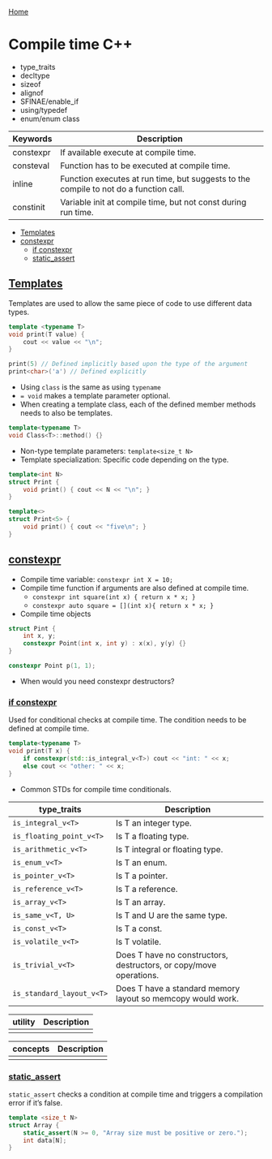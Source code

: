 [Home](../README.md#c)

# Compile time C++
- type_traits
- decltype
- sizeof
- alignof
- SFINAE/enable_if
- using/typedef
- enum/enum class

| Keywords  | Description                                                                           |
|-----------|---------------------------------------------------------------------------------------|
| constexpr | If available execute at compile time.                                                 |
| consteval | Function has to be executed at compile time.                                          |
| inline    | Function executes at run time, but suggests to the compile to not do a function call. |
| constinit | Variable init at compile time, but not const during run time. |

<!-- TOC -->

- [Templates](#templates)
- [constexpr](#constexpr)
	- [if constexpr](#if-constexpr)
	- [static_assert](#static_assert)

<!-- /TOC -->

## [Templates](#compile-time-c)
Templates are used to allow the same piece of code to use different data types.

```C++
template <typename T>
void print(T value) {
	cout << value << "\n";
}

print(5) // Defined implicitly based upon the type of the argument
print<char>('a') // Defined explicitly
```

- Using `class` is the same as using `typename`
- `= void` makes a template parameter optional.
- When creating a template class, each of the defined member methods needs to also be templates.

```C++
template<typename T>
void Class<T>::method() {}
```
- Non-type template parameters: `template<size_t N>`
- Template specialization: Specific code depending on the type.

```C++
template<int N>
struct Print {
	void print() { cout << N << "\n"; }
}

template<>
struct Print<5> {
	void print() { cout << "five\n"; }
}
```

## [constexpr](#compile-time-c)
- Compile time variable: `constexpr int X = 10;`
- Compile time function if arguments are also defined at compile time.
	- `constexpr int square(int x) { return x * x; }`
	- `constexpr auto square = [](int x){ return x * x; }`
- Compile time objects

```C++
struct Pint {
	int x, y;
	constexpr Point(int x, int y) : x(x), y(y) {}
}

constexpr Point p(1, 1);
```

- When would you need constexpr destructors?

### [if constexpr](#compile-time-c)
Used for conditional checks at compile time. The condition needs to be defined at compile time.

```C++
template<typename T>
void print(T x) {
	if constexpr(std::is_integral_v<T>) cout << "int: " << x;
	else cout << "other: " << x;
}
```

- Common STDs for compile time conditionals.

| type_traits               | Description                                                        |
|---------------------------|--------------------------------------------------------------------|
| `is_integral_v<T>`        | Is T an integer type.                                              |
| `is_floating_point_v<T>`  | Is T a floating type.                                              |
| `is_arithmetic_v<T>`      | Is T integral or floating type.                                    |
| `is_enum_v<T>`            | Is T an enum.                                                      |
| `is_pointer_v<T>`         | Is T a pointer.                                                    |
| `is_reference_v<T>`       | Is T a reference.                                                  |
| `is_array_v<T>`           | Is T an array.                                                     |
| `is_same_v<T, U>`         | Is T and U are the same type.                                      |
| `is_const_v<T>`           | Is T a const.                                                      |
| `is_volatile_v<T>`        | Is T volatile.                                                     |
| `is_trivial_v<T>`         | Does T have no constructors, destructors, or copy/move operations. |
| `is_standard_layout_v<T>` | Does T have a standard memory layout so memcopy would work.        |

| utility | Description |
|-|-|
| | |

| concepts | Description |
|-|-|
| | |

### [static_assert](#compile-time-c)
`static_assert` checks a condition at compile time and triggers a compilation error if it’s false.

```C++
template <size_t N>
struct Array {
	static_assert(N >= 0, "Array size must be positive or zero.");
	int data[N];
}
```